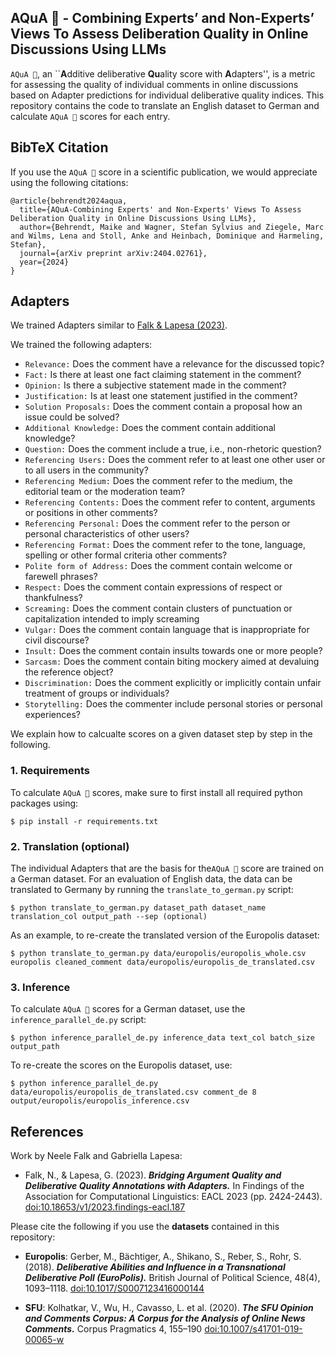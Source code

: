 ## AQuA 🌊 - Combining Experts’ and Non-Experts’ Views To Assess Deliberation Quality in Online Discussions Using LLMs
`AQuA 🌊`, an ``**A**dditive deliberative **Qu**ality score with **A**dapters'', is a metric for assessing the quality of individual comments in online discussions based on 
Adapter predictions for individual deliberative quality indices.
This repository contains the code to translate an English dataset to German and calculate `AQuA 🌊` scores for each entry.

## BibTeX Citation
If you use the `AQuA 🌊` score in a scientific publication, we would appreciate using the following citations:

```
@article{behrendt2024aqua,
  title={AQuA-Combining Experts' and Non-Experts' Views To Assess Deliberation Quality in Online Discussions Using LLMs},
  author={Behrendt, Maike and Wagner, Stefan Sylvius and Ziegele, Marc and Wilms, Lena and Stoll, Anke and Heinbach, Dominique and Harmeling, Stefan},
  journal={arXiv preprint arXiv:2404.02761},
  year={2024}
}
```

## Adapters
We trained Adapters similar to [Falk & Lapesa (2023)](https://github.com/Blubberli/ArgQualityAdapters).

We trained the following adapters:
* `Relevance:` Does the comment have a relevance for the discussed topic?
* `Fact:` Is there at least one fact claiming statement in the comment?
* `Opinion:` Is there a subjective statement made in the comment?
* `Justification:` Is at least one statement justified in the comment?
* `Solution Proposals:` Does the comment contain a proposal how an issue could be solved?
* `Additional Knowledge:` Does the comment contain additional knowledge?
* `Question:` Does the comment include a true, i.e., non-rhetoric question?
* `Referencing Users:` Does the comment refer to at least one other user or to all users in the community?
* `Referencing Medium:` Does the comment refer to the medium, the editorial team or the moderation team?
* `Referencing Contents:` Does the comment refer to content, arguments or positions in other comments?
* `Referencing Personal:` Does the comment refer to the person or personal characteristics of other users?
* `Referencing Format:` Does the comment refer to the tone, language, spelling or other formal criteria other comments?
* `Polite form of Address:` Does the comment contain welcome or farewell phrases?
* `Respect:` Does the comment contain expressions of respect or thankfulness?
* `Screaming:` Does the comment contain clusters of punctuation or capitalization intended to imply screaming
* `Vulgar:` Does the comment contain language that is inappropriate for civil discourse?
* `Insult:` Does the comment contain insults towards one or more people?
* `Sarcasm:` Does the comment contain biting mockery aimed at devaluing the reference object?
* `Discrimination:` Does the comment explicitly or implicitly contain unfair treatment of groups or individuals?
* `Storytelling:` Does the commenter include personal stories or personal experiences?

We explain how to calcualte scores on a given dataset step by step in the following.

### 1. Requirements
To calculate `AQuA 🌊` scores, make sure to first install all required python packages using:
```
$ pip install -r requirements.txt
```

### 2. Translation (optional)
The individual Adapters that are the basis for the`AQuA 🌊` score are trained on a German dataset. For an evaluation of English data, the data can be translated to Germany by running the `translate_to_german.py` script:
```
$ python translate_to_german.py dataset_path dataset_name translation_col output_path --sep (optional)
```
As an example, to re-create the translated version of the Europolis dataset:
```
$ python translate_to_german.py data/europolis/europolis_whole.csv europolis cleaned_comment data/europolis/europolis_de_translated.csv
```

### 3. Inference
To calculate `AQuA 🌊` scores for a German dataset, use the `inference_parallel_de.py` script:
```
$ python inference_parallel_de.py inference_data text_col batch_size output_path
```
To re-create the scores on the Europolis dataset, use:
```
$ python inference_parallel_de.py data/europolis/europolis_de_translated.csv comment_de 8 output/europolis/europolis_inference.csv
```

## References 
Work by Neele Falk and Gabriella Lapesa:

* Falk, N., & Lapesa, G. (2023). ***Bridging Argument Quality and Deliberative Quality Annotations with Adapters.*** In Findings of the Association for Computational Linguistics: EACL 2023 (pp. 2424-2443). [doi:10.18653/v1/2023.findings-eacl.187](https://aclanthology.org/2023.findings-eacl.187)

Please cite the following if you use the **datasets** contained in this repository: 
* **Europolis**: Gerber, M., Bächtiger, A., Shikano, S., Reber, S.,   Rohr, S. (2018). ***Deliberative Abilities and Influence in a Transnational Deliberative Poll (EuroPolis).*** British Journal of Political Science, 48(4), 1093–1118. [doi:10.1017/S0007123416000144](https://doi.org/10.1017/S0007123416000144)

* **SFU**: Kolhatkar, V., Wu, H., Cavasso, L. et al. (2020). ***The SFU Opinion and Comments Corpus: A Corpus for the Analysis of Online News Comments.*** Corpus Pragmatics 4, 155–190 [doi:10.1007/s41701-019-00065-w](https://doi.org/10.1007/s41701-019-00065-w)


